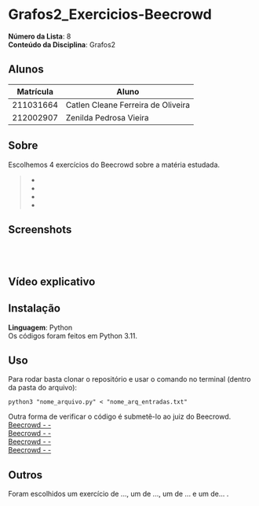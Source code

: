 # Grafos2_Exercicios-Beecrowd

**Número da Lista**: 8<br>
**Conteúdo da Disciplina**: Grafos2<br>

## Alunos
| Matrícula | Aluno                              |
| --------- | ---------------------------------- |
| 211031664 | Catlen Cleane Ferreira de Oliveira |
| 212002907 | Zenilda Pedrosa Vieira             |

## Sobre 
Escolhemos 4 exercícios do Beecrowd sobre a matéria estudada. 

>  - []()<br>
>  - []()<br>
>  - []()<br>
>  - []()<br>

## Screenshots

![]()
![]()<br>
![]()
![]()<br>

## Vídeo explicativo

[]()

## Instalação 
**Linguagem**: Python<br>
Os códigos foram feitos em Python 3.11.

## Uso 
Para rodar basta clonar o repositório e usar o comando no terminal (dentro da pasta do arquivo):

    python3 "nome_arquivo.py" < "nome_arq_entradas.txt"

Outra forma de verificar o código é submetê-lo ao juiz do Beecrowd.<br>
[Beecrowd -  - ]()<br>
[Beecrowd -  - ]()<br>
[Beecrowd -  - ]()<br>
[Beecrowd -  - ]()<br>
    
## Outros 
Foram escolhidos um exercício de ..., um de ..., um de ... e um de... .

